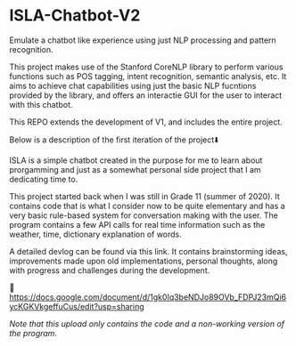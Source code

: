 # ISLA-Chatbot-V2

Emulate a chatbot like experience using just NLP processing and pattern recognition.

This project makes use of the Stanford CoreNLP library to perform various functions such as POS tagging, intent recognition, semantic analysis, etc. It aims to achieve chat capabilities using just the basic NLP fucntions provided by the library, and offers an interactie GUI for the user to interact with this chatbot. 

This REPO extends the development of V1, and includes the entire project. 

Below is a description of the first iteration of the project⬇️

ISLA is a simple chatbot created in the purpose for me to learn about prorgamming and just as a somewhat personal side project that I am dedicating time to.

This project started back when I was still in Grade 11 (summer of 2020). It contains code that is what I consider now to be quite elementary and has a very basic rule-based system for conversation making with the user. The program contains a few API calls for real time information such as the weather, time, dictionary explanation of words.

A detailed devlog can be found via this link. It contains brainstorming ideas, improvements made upon old implementations, personal thoughts, along with progress and challenges during the development.

🔘 https://docs.google.com/document/d/1gk0Iq3beNDJo89OVb_FDPJ23mQi6ycKGKVkgeffuCus/edit?usp=sharing

*Note that this upload only contains the code and a non-working version of the program.*
